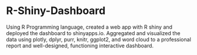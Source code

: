 # R-Shiny-Dashboard

Using R Programming language, created a web app with R shiny and deployed the dashboard to shinyapps.io.
Aggregated and visualized the data using plotly, dplyr, purr, knitr, ggplot2, and word cloud to a professional report and well-designed, functioning interactive dashboard.
